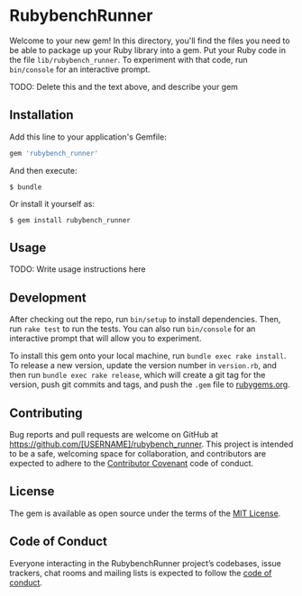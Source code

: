 # RubybenchRunner

Welcome to your new gem! In this directory, you'll find the files you need to be able to package up your Ruby library into a gem. Put your Ruby code in the file `lib/rubybench_runner`. To experiment with that code, run `bin/console` for an interactive prompt.

TODO: Delete this and the text above, and describe your gem

## Installation

Add this line to your application's Gemfile:

```ruby
gem 'rubybench_runner'
```

And then execute:

    $ bundle

Or install it yourself as:

    $ gem install rubybench_runner

## Usage

TODO: Write usage instructions here

## Development

After checking out the repo, run `bin/setup` to install dependencies. Then, run `rake test` to run the tests. You can also run `bin/console` for an interactive prompt that will allow you to experiment.

To install this gem onto your local machine, run `bundle exec rake install`. To release a new version, update the version number in `version.rb`, and then run `bundle exec rake release`, which will create a git tag for the version, push git commits and tags, and push the `.gem` file to [rubygems.org](https://rubygems.org).

## Contributing

Bug reports and pull requests are welcome on GitHub at https://github.com/[USERNAME]/rubybench_runner. This project is intended to be a safe, welcoming space for collaboration, and contributors are expected to adhere to the [Contributor Covenant](http://contributor-covenant.org) code of conduct.

## License

The gem is available as open source under the terms of the [MIT License](https://opensource.org/licenses/MIT).

## Code of Conduct

Everyone interacting in the RubybenchRunner project’s codebases, issue trackers, chat rooms and mailing lists is expected to follow the [code of conduct](https://github.com/[USERNAME]/rubybench_runner/blob/master/CODE_OF_CONDUCT.md).
